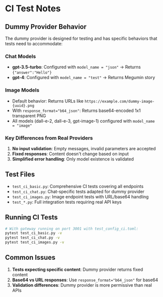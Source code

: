 # CI Test Notes

## Dummy Provider Behavior

The dummy provider is designed for testing and has specific behaviors that tests need to accommodate:

### Chat Models
- **gpt-3.5-turbo**: Configured with `model_name = "json"` → Returns `{"answer":"Hello"}`
- **gpt-4**: Configured with `model_name = "test"` → Returns Megumin story

### Image Models
- Default behavior: Returns URLs like `https://example.com/dummy-image-{uuid}.png`
- With `response_format="b64_json"`: Returns base64-encoded 1x1 transparent PNG
- All models (dall-e-2, dall-e-3, gpt-image-1) configured with `model_name = "image"`

### Key Differences from Real Providers
1. **No input validation**: Empty messages, invalid parameters are accepted
2. **Fixed responses**: Content doesn't change based on input
3. **Simplified error handling**: Only model existence is validated

## Test Files

- `test_ci_basic.py`: Comprehensive CI tests covering all endpoints
- `test_ci_chat.py`: Chat-specific tests adapted for dummy provider
- `test_ci_images.py`: Image endpoint tests with URL/base64 handling
- `test_*.py`: Full integration tests requiring real API keys

## Running CI Tests

```bash
# With gateway running on port 3001 with test_config_ci.toml:
pytest test_ci_basic.py -v
pytest test_ci_chat.py -v
pytest test_ci_images.py -v
```

## Common Issues

1. **Tests expecting specific content**: Dummy provider returns fixed content
2. **Base64 vs URL responses**: Use `response_format="b64_json"` for base64
3. **Validation differences**: Dummy provider is more permissive than real APIs
